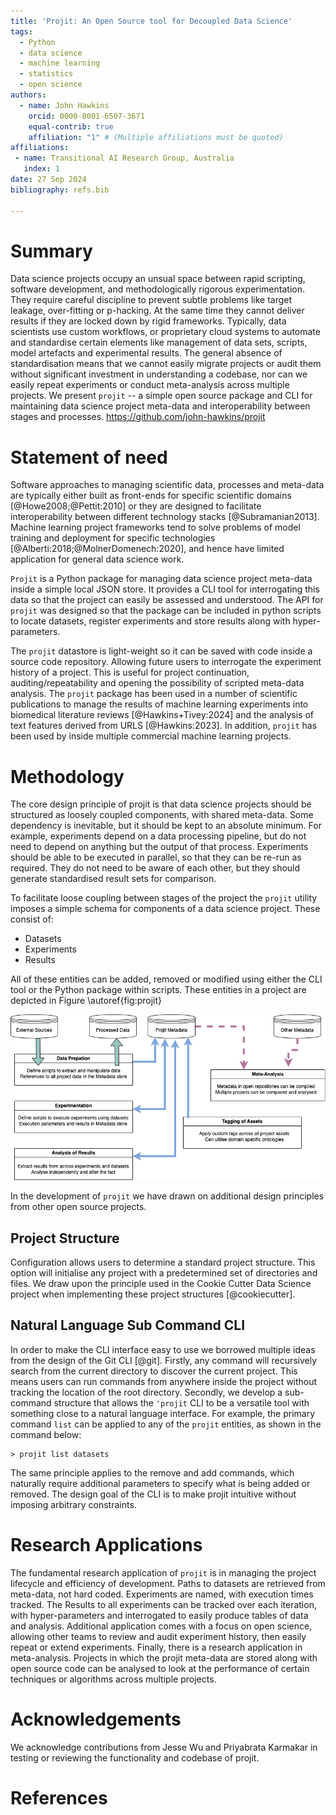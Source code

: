```yaml
---
title: 'Projit: An Open Source tool for Decoupled Data Science'
tags:
  - Python
  - data science
  - machine learning
  - statistics
  - open science
authors:
  - name: John Hawkins
    orcid: 0000-0001-6507-3671
    equal-contrib: true
    affiliation: "1" # (Multiple affiliations must be quoted)
affiliations:
 - name: Transitional AI Research Group, Australia
   index: 1
date: 27 Sep 2024
bibliography: refs.bib

---
```


# Summary

Data science projects occupy an unsual space between rapid scripting, 
software development, and methodologically rigorous experimentation. 
They require careful discipline to 
prevent subtle problems like target leakage, over-fitting or p-hacking. 
At the same time
they cannot deliver results if they are locked down by rigid frameworks. Typically, 
data scientists use custom workflows, or proprietary cloud systems to automate and 
standardise certain elements like management of data sets, scripts, model artefacts 
and experimental results. The general absence of standardisation means that we cannot
easily migrate projects or audit them without significant investment in understanding
a codebase, nor can we easily repeat experiments or conduct meta-analysis across 
multiple projects. We present `projit` -- a simple open source package and CLI
for maintaining data science project meta-data and interoperability between stages
and processes. https://github.com/john-hawkins/projit


# Statement of need

Software approaches to managing scientific data, processes and meta-data are 
typically either built as front-ends for specific 
scientific domains [@Howe2008;@Pettit:2010] 
or they are designed to facilitate interoperability between different 
technology stacks [@Subramanian2013]. Machine learning project frameworks tend 
to solve problems of model training and deployment for specific 
technologies [@Alberti:2018;@MolnerDomenech:2020], and hence have limited 
application for general data science work.

`Projit` is a Python package for managing data science project meta-data
inside a simple local JSON store. It provides a CLI tool for
interrogating this data so that the project can easily
be assessed and understood. The API for `projit` was
designed so that the package can be included in python scripts to
locate datasets, register experiments and store results along
with hyper-parameters. 

The `projit` datastore is light-weight so it can be saved
with code inside a source code repository. Allowing future users to
interrogate the experiment history of a project. This is useful for
project continuation, auditing/repeatability and opening the possibility
of scripted meta-data analysis. The `projit` package has been
used in a number of scientific publications to manage the results of 
machine learning experiments into biomedical literature reviews
[@Hawkins+Tivey:2024] and the analysis of text features derived 
from URLS [@Hawkins:2023]. In addition, `projit` has been used by 
inside multiple commercial machine learning projects.

# Methodology

The core design principle of projit is that data science projects should 
be structured as loosely coupled components, with shared meta-data. 
Some dependency is inevitable, but it should be kept to an absolute minimum.
For example, experiments depend on a data processing
pipeline, but do not need to depend on anything but the output of that process.
Experiments should be able to be executed in parallel, so that they can be
re-run as required. They do not need to be aware of each other, but they should 
generate standardised result sets for comparison.

To facilitate loose coupling between stages of the project the `projit` utility
imposes a simple schema for components of a data science project. These consist
of:
* Datasets
* Experiments
* Results

All of these entities can be added, removed or modified using either the CLI tool
or the Python package within scripts. These entities in a project are depicted
in Figure \autoref{fig:projit}

![Projit Application Entities.\label{fig:projit}](images/Projit_decoupled_process.drawio.png)

In the development of `projit` we have drawn on additional design principles from
other open source projects. 

## Project Structure

Configuration  allows users to determine a standard project structure.
This option will initialise any project with a predetermined set of directories and
files. We draw upon the principle used in the Cookie Cutter Data Science project when
implementing these project structures [@cookiecutter].

## Natural Language Sub Command CLI

In order to make the CLI interface easy to use we borrowed multiple ideas from the
design of the Git CLI [@git]. Firstly, any command will recursively search from the
current directory to discover the current project. This means users can run commands
from anywhere inside the project without tracking the location of the root directory.
Secondly, we develop a sub-command structure that allows the `'projit` CLI to be
a versatile tool with something close to a natural language interface.
For example, the primary command `list` can be applied to any of the `projit` 
entities, as shown in the command below:

```
> projit list datasets
```

The same principle applies to the remove and add commands, which naturally require
additional parameters to specify what is being added or removed. The design goal 
of the CLI is to make projit intuitive without imposing arbitrary constraints.

# Research Applications

The fundamental research application of `projit` is in managing the project lifecycle
and efficiency of development. Paths to datasets are retrieved from meta-data, not
hard coded. Experiments are named, with execution times tracked. The Results to 
all experiments can be tracked over each iteration, with hyper-parameters and 
interrogated to easily produce tables of data and analysis.
Additional application comes with a focus
on open science, allowing other teams to review and audit experiment history, 
then easily repeat or extend experiments. 
Finally, there is a research application in meta-analysis.
Projects in which the projit meta-data are stored along with open source code can 
be analysed to look at the performance of certain techniques or algorithms across
multiple projects.  

# Acknowledgements

We acknowledge contributions from Jesse Wu and Priyabrata Karmakar 
in testing or reviewing the functionality and codebase of projit.

# References
